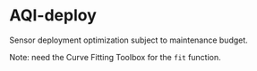 # AQI-deploy
Sensor deployment optimization subject to maintenance budget.

Note: need the Curve Fitting Toolbox for the `fit` function.